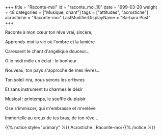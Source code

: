 +++
title = "Raconte-moi"
id = "raconte_moi_10"
date = 1999-03-20
weight = 48
categories = ["Musique, chant"]
tags = ["attitudes", "acrostiche"]
acrostiche = "Raconte-moi"
LastModifierDisplayName = "Barbara Post"
+++

Raconte à mon cœur ton rêve vrai, sincère,

Apprends-moi la vie où l'ombre et la lumière

Caressent le chant d'angélique douceur...

O le midi mêle un éclat : le bonheur

Nouveau, ton pays s'approche de mes lèvres...

Ton soleil rira, nous serons les orfèvres

Et sans instrument tu charmes le désir

Musical : printemps, le souffle du plaisir

Ose s'immiscer, qui m'embrasse et m'enlève

Immortelle au creux de tes bras, de ton rêve...

{{% notice style="primary" %}}
Acrostiche : Raconte-moi
{{% /notice %}}
